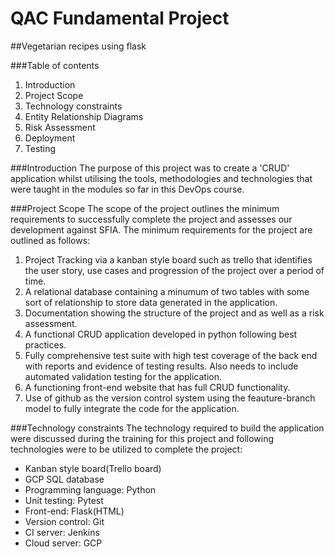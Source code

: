 # QAC Fundamental Project

##Vegetarian recipes using flask

###Table of contents
1. Introduction
1. Project Scope
1. Technology constraints
1. Entity Relationship Diagrams
1. Risk Assessment
1. Deployment
1. Testing

###Introduction
The purpose of this project was to create a 'CRUD' application whilst utilising the tools, methodologies and technologies that were taught in the modules so far in this DevOps course.

###Project Scope
The scope of the project outlines the minimum requirements to successfully complete the project and assesses our development against SFIA. The minimum requirements for the project are outlined as follows:

1. Project Tracking via a kanban style board such as trello that identifies the user story, use cases and progression of the project over a period of time.
1. A relational database containing a minumum of two tables with some sort of relationship to store data generated in the application.
1. Documentation showing the structure of the project and as well as a risk assessment.
1. A functional CRUD application developed in python following best practices.
1. Fully comprehensive test suite with high test coverage of the back end with reports and evidence of testing results. Also needs to include automated validation testing for the application.
1. A functioning front-end website that has full CRUD functionality.
1. Use of github as the version control system using the feauture-branch model to fully integrate the code for the application.

###Technology constraints
The technology required to build the application were discussed during the training for this project and following technologies were to be utilized to complete the project:

* Kanban style board(Trello board)
* GCP SQL database
* Programming language: Python
* Unit testing: Pytest
* Front-end: Flask(HTML)
* Version control: Git
* CI server: Jenkins
* Cloud server: GCP
